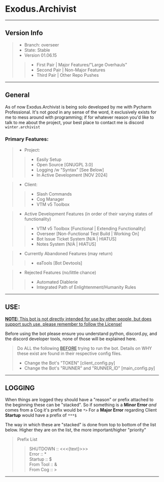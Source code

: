 Exodus.Archivist
===
---
## Version Info

> * Branch: overseer
> * State: Stable
> * Version 01.06.15
> > * First Pair  | Major Features/"Large Overhauls"
> > * Second Pair | Non-Major Features
> > * Third Pair  | Other Repo Pushes

---
## General

As of now Exodus.Archivist is being solo developed by me with Pycharm Professional. 
It's not *good* in any sense of the word, it exclusively exists for me to mess around with programming; if for whatever 
reason you'd like to talk to me about the project, your best place to contact me is discord `winter.archivist`
### Primary Features:
> * Project: 
>> * Easily Setup
>> * Open Source [GNUGPL 3.0]
>> * Logging /w "Syntax" [See Below]
>> * In Active Development [NOV 2024]

> * Client: 
>> * Slash Commands
>> * Cog Manager
>> * VTM v5 Toolbox

> * Active Development Features (in order of their varying states of functionality)
>> * VTM v5 Toolbox [Functional | Extending Functionality]
>> * Overseer [Non-Functional Test Build | Working On]
>> * Bot Issue Ticket System [N/A | HIATUS]
>> * Notes System [N/A | HIATUS]

> * Currently Abandoned Features (may return)
>> * eaTools [Bot Devtools]

> * Rejected Features (no/little chance)
>> * Automated Diablerie
>> * Integrated Path of Enlightenment/Humanity Rules

---
## USE:
<u>__NOTE:__  This bot is not directly intended for use by other people, but does support such use, please remember to follow the License! </u>

Before using the bot please ensure you understand python, discord.py, 
and the discord developer tools, none of those will be explained here.

> Do ALL the following <u>__BEFORE__</u> trying to run the bot.
> Details on WHY these exist are found in their respective config files.
> 
> * Change the Bot's "TOKEN" [client_config.py]
> * Change the Bot's "RUNNER" and "RUNNER_ID" [main_config.py]
---
## LOGGING
When things are logged they should have a "reason" or prefix attached to the beginning these can be "stacked". 
So if something is a __Minor Error__ *and* comes from a Cog it's prefix would be ``*>`` 
For a __Major Error__ regarding Client __Startup__ would have a prefix of ``***$``

The way in which these are "stacked" is done from top to bottom of the list below. 
Higher they are on the list, the more important/higher "priority" 

> Prefix List
>> SHUTDOWN :: <<<{text}>>> \
>> Error     :: * \
>> Startup   ::  $ \
>> From Tool :: & \
>> From Cog  ::  >
---
